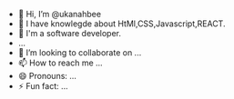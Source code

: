 - 👋 Hi, I’m @ukanahbee
- 👀 I have knowlegde about HtMl,CSS,Javascript,REACT.
- 🌱 I'm a software developer.
- ...
- 💞️ I’m looking to collaborate on ...
- 📫 How to reach me ...
- 😄 Pronouns: ...
- ⚡ Fun fact: ...

<!---
ukanahbee/ukanahbee is a ✨ special ✨ repository because its `README.md` (this file) appears on your GitHub profile.
You can click the Preview link to take a look at your changes.
--->
